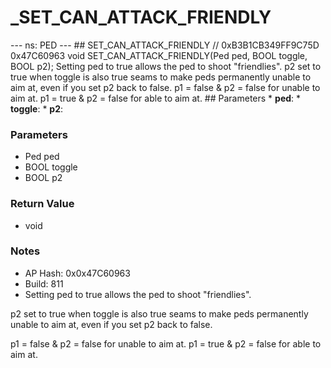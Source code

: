 # _SET_CAN_ATTACK_FRIENDLY

--- ns: PED --- ## SET_CAN_ATTACK_FRIENDLY  // 0xB3B1CB349FF9C75D 0x47C60963 void SET_CAN_ATTACK_FRIENDLY(Ped ped, BOOL toggle, BOOL p2);  Setting ped to true allows the ped to shoot "friendlies". p2 set to true when toggle is also true seams to make peds permanently unable to aim at, even if you set p2 back to false. p1 = false & p2 = false for unable to aim at. p1 = true & p2 = false for able to aim at.  ## Parameters * **ped**: * **toggle**: * **p2**:

### Parameters
* Ped ped
* BOOL toggle
* BOOL p2

### Return Value
* void

### Notes
* AP Hash: 0x0x47C60963
* Build: 811
* Setting ped to true allows the ped to shoot "friendlies".

p2 set to true when toggle is also true seams to make peds permanently unable to aim at, even if you set p2 back to false.

p1 = false & p2 = false for unable to aim at.
p1 = true & p2 = false for able to aim at. 

